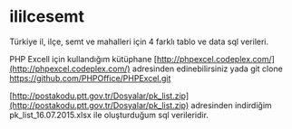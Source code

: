 # ililcesemt
Türkiye il, ilçe, semt ve mahalleri için 4 farklı tablo ve data sql verileri.

PHP Excell için kullandığım kütüphane [http://phpexcel.codeplex.com/](http://phpexcel.codeplex.com/) adresinden edinebilirsiniz yada 
git clone https://github.com/PHPOffice/PHPExcel.git

[http://postakodu.ptt.gov.tr/Dosyalar/pk_list.zip](http://postakodu.ptt.gov.tr/Dosyalar/pk_list.zip) adresinden indirdiğim 
pk_list_16.07.2015.xlsx ile oluşturduğum sql verileridir.
